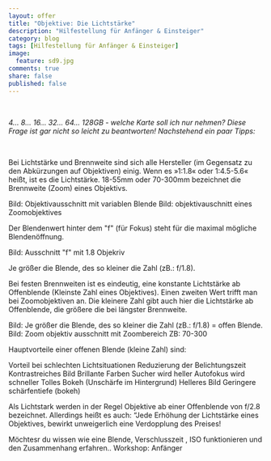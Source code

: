 ```yaml
---
layout: offer
title: "Objektive: Die Lichtstärke"
description: "Hilfestellung für Anfänger & Einsteiger"
category: blog
tags: [Hilfestellung für Anfänger & Einsteiger]
image:
  feature: sd9.jpg
comments: true
share: false
published: false
---
```

 
  


    



*4... 8... 16... 32... 64... 128GB - welche Karte soll ich nur nehmen? 
Diese Frage ist gar nicht so leicht zu beantworten! 
Nachstehend ein paar Tipps:* 
 
  


    








Bei Lichtstärke und Brennweite sind sich alle 
Hersteller (im Gegensatz zu den Abkürzungen 
auf Objektiven) einig. Wenn es »1:1.8« 
oder 1:4.5-5.6« heißt, ist es die Lichtstärke. 
18-55mm oder 70-300mm bezeichnet die
Brennweite (Zoom) eines Objektivs.

Bild: Objektivausschnitt mit variablen Blende
Bild: objektivauschnitt eines Zoomobjektives




Der Blendenwert hinter dem "f" (für Fokus)
steht für die maximal mögliche Blendenöffnung. 

Bild: Ausschnitt "f" mit 1.8 Objekriv

Je größer die Blende, des so kleiner die Zahl
 (zB.: f/1.8).







Bei festen Brennweiten ist es eindeutig, 
eine konstante Lichtstärke ab Offenblende
(Kleinste Zahl eines Objektives).
Einen zweiten Wert trifft man bei 
Zoomobjektiven an. Die kleinere 
Zahl gibt auch hier die Lichtstärke ab 
Offenblende, die größere die bei längster 
Brennweite. 

Bild: Je größer die Blende, des so kleiner die Zahl
 (zB.: f/1.8) = offen Blende.
Bild: Zoom objektiv ausschnitt mit Zoombereich
ZB: 70-300

Hauptvorteile einer offenen Blende (kleine Zahl)
sind:

Vorteil bei schlechten Lichtsituationen
Reduzierung der Belichtungszeit
Kontrastreiches Bild
Brillante Farben
Sucher wird heller
Autofokus wird schneller
Tolles Bokeh (Unschärfe im Hintergrund)
Helleres Bild
Geringere schärfentiefe (bokeh)

Als Lichtstark werden in der Regel Objektive 
ab einer Offenblende von f/2.8 bezeichnet. 
Allerdings heißt es auch: “Jede Erhöhung der 
Lichtstärke eines Objektives, bewirkt 
unweigerlich eine Verdopplung des Preises!



Möchtesr du wissen wie eine Blende, Verschlusszeit
, ISO funktionieren und den Zusammenhang erfahren..
Workshop: Anfänger 